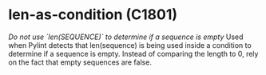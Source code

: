 # len-as-condition (C1801)
*Do not use \`len(SEQUENCE)\` to determine if a sequence is empty* Used
when Pylint detects that len(sequence) is being used inside a condition
to determine if a sequence is empty. Instead of comparing the length to
0, rely on the fact that empty sequences are false.

